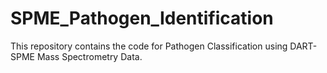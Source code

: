 # SPME_Pathogen_Identification
This repository contains the code for Pathogen Classification using DART-SPME Mass Spectrometry Data.
